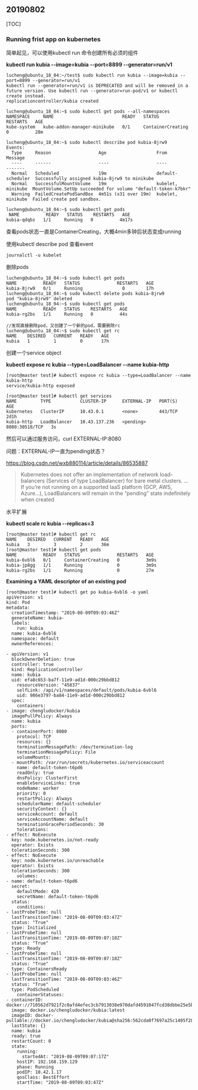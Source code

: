 ## 20190802

[TOC]

### Running frist app on kubernetes

简单起见，可以使用kubectl run 命令创建所有必须的组件

**kubectl run kubia --image=kubia --port=8899 --generator=run/v1**

```
lucheng@ubuntu_18_04:~/test$ sudo kubectl run kubia --image=kubia --port=8899 --generator=run/v1
kubectl run --generator=run/v1 is DEPRECATED and will be removed in a future version. Use kubectl run --generator=run-pod/v1 or kubectl create instead.
replicationcontroller/kubia created

lucheng@ubuntu_18_04:~$ sudo kubectl get pods --all-namespaces
NAMESPACE     NAME                          READY   STATUS              RESTARTS   AGE
kube-system   kube-addon-manager-minikube   0/1     ContainerCreating   0          28m

lucheng@ubuntu_18_04:~$ sudo kubectl describe pod kubia-8jrw9
Events:
  Type     Reason                  Age                   From               Message
  ----     ------                  ----                  ----               -------
  Normal   Scheduled               19m                   default-scheduler  Successfully assigned kubia-8jrw9 to minikube
  Normal   SuccessfulMountVolume   19m                   kubelet, minikube  MountVolume.SetUp succeeded for volume "default-token-k7bkr"
  Warning  FailedCreatePodSandBox  4m51s (x31 over 19m)  kubelet, minikube  Failed create pod sandbox.
 
lucheng@ubuntu_18_04:~$ sudo kubectl get pods
 NAME          READY   STATUS    RESTARTS   AGE
kubia-qdqbz   1/1     Running   0          4m17s
```

查看pods状态一直是ContainerCreating，大概4min多钟后状态变成running

使用kubectl describe pod 查看event 

```
journalctl -u kubelet
```



删除pods

```
lucheng@ubuntu_18_04:~$ sudo kubectl get pods
NAME          READY   STATUS              RESTARTS   AGE
kubia-8jrw9   0/1     Running   			0        17h
lucheng@ubuntu_18_04:~$ sudo kubectl delete pods kubia-8jrw9
pod "kubia-8jrw9" deleted
lucheng@ubuntu_18_04:~$ sudo kubectl get pods
NAME          READY   STATUS    RESTARTS   AGE
kubia-rg2bs   1/1     Running   0          44s

//发现直接删除pod，又创建了一个新的pod，需要删除rc
lucheng@ubuntu_18_04:~$ sudo kubectl get rc
NAME    DESIRED   CURRENT   READY   AGE
kubia   1         1         0       17h
```



创建一个service object

**kubectl expose rc kubia --type=LoadBalancer --name kubia-http**

```
[root@master test]# kubectl expose rc kubia --type=LoadBalancer --name kubia-http
service/kubia-http exposed

[root@master test]# kubectl get services
NAME         TYPE           CLUSTER-IP      EXTERNAL-IP   PORT(S)          AGE
kubernetes   ClusterIP      10.43.0.1       <none>        443/TCP          2d1h
kubia-http   LoadBalancer   10.43.137.236   <pending>     8080:30518/TCP   3s
```

然后可以通过服务访问，curl EXTERNAL-IP:8080 



问题：EXTERNAL-IP一直为pending状态？

https://blog.csdn.net/wxb880114/article/details/86535887

> Kubernetes does not offer an implementation of network load-balancers (Services of type LoadBalancer) for bare metal clusters. … If you’re not running on a supported IaaS platform (GCP, AWS, Azure…), LoadBalancers will remain in the “pending” state indefinitely when created



水平扩展

**kubectl scale rc kubia --replicas=3**

```
[root@master test]# kubectl get rc
NAME    DESIRED   CURRENT   READY   AGE
kubia   3         3         2       36m
[root@master test]# kubectl get pods
NAME          READY   STATUS              RESTARTS   AGE
kubia-6vbl6   0/1     ContainerCreating   0          3m9s
kubia-jp8gg   1/1     Running             0          3m9s
kubia-rg2bs   1/1     Running             0          27m
```



**Examining a YAML descriptor of an existing pod**

```
[root@master test]# kubectl get po kubia-6vbl6 -o yaml
apiVersion: v1
kind: Pod
metadata:
  creationTimestamp: "2019-08-09T09:03:46Z"
  generateName: kubia-
  labels:
    run: kubia
  name: kubia-6vbl6
  namespace: default
  ownerReferences:

- apiVersion: v1
  blockOwnerDeletion: true
  controller: true
  kind: ReplicationController
  name: kubia
  uid: efa8c653-ba7f-11e9-ad1d-000c29bbd812
    resourceVersion: "45837"
    selfLink: /api/v1/namespaces/default/pods/kubia-6vbl6
    uid: 986e3797-ba84-11e9-ad1d-000c29bbd812
  spec:
    containers:
- image: chengludocker/kubia
  imagePullPolicy: Always
  name: kubia
  ports:
  - containerPort: 8080
    protocol: TCP
    resources: {}
    terminationMessagePath: /dev/termination-log
    terminationMessagePolicy: File
    volumeMounts:
  - mountPath: /var/run/secrets/kubernetes.io/serviceaccount
    name: default-token-t6pd6
    readOnly: true
    dnsPolicy: ClusterFirst
    enableServiceLinks: true
    nodeName: worker
    priority: 0
    restartPolicy: Always
    schedulerName: default-scheduler
    securityContext: {}
    serviceAccount: default
    serviceAccountName: default
    terminationGracePeriodSeconds: 30
    tolerations:
- effect: NoExecute
  key: node.kubernetes.io/not-ready
  operator: Exists
  tolerationSeconds: 300
- effect: NoExecute
  key: node.kubernetes.io/unreachable
  operator: Exists
  tolerationSeconds: 300
    volumes:
- name: default-token-t6pd6
  secret:
    defaultMode: 420
    secretName: default-token-t6pd6
  status:
    conditions:
- lastProbeTime: null
  lastTransitionTime: "2019-08-09T09:03:47Z"
  status: "True"
  type: Initialized
- lastProbeTime: null
  lastTransitionTime: "2019-08-09T09:07:18Z"
  status: "True"
  type: Ready
- lastProbeTime: null
  lastTransitionTime: "2019-08-09T09:07:18Z"
  status: "True"
  type: ContainersReady
- lastProbeTime: null
  lastTransitionTime: "2019-08-09T09:03:46Z"
  status: "True"
  type: PodScheduled
    containerStatuses:
- containerID: docker://710562d7921f2c0afd4efec3cb7913038e970dafd4591047fcd38dbbe25e5b54
  image: docker.io/chengludocker/kubia:latest
  imageID: docker-pullable://docker.io/chengludocker/kubia@sha256:562cda0f7697a25c1405f285003b3549cb2741d41cd8646946f9c693820bd7dc
  lastState: {}
  name: kubia
  ready: true
  restartCount: 0
  state:
    running:
      startedAt: "2019-08-09T09:07:17Z"
    hostIP: 192.168.159.129
    phase: Running
    podIP: 10.42.1.17
    qosClass: BestEffort
    startTime: "2019-08-09T09:03:47Z"
```
